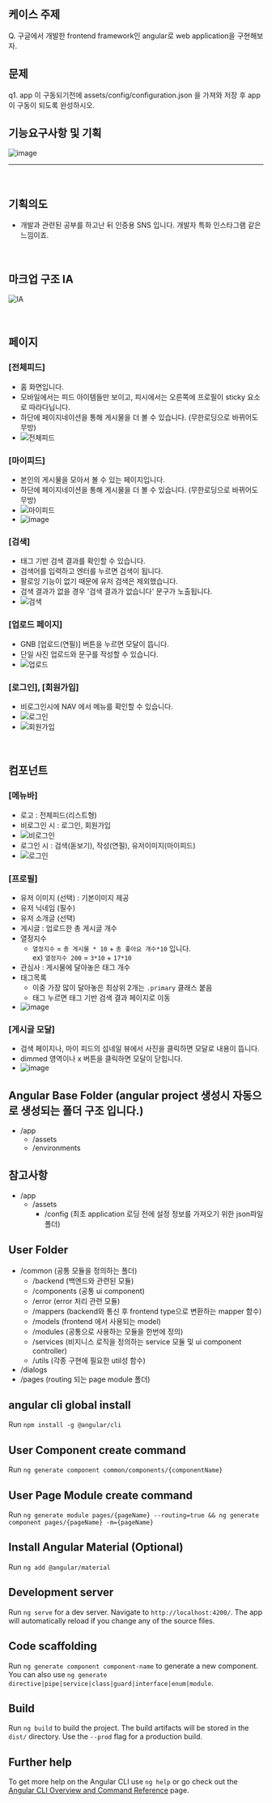 ## 케이스 주제

Q. 구글에서 개발한 frontend framework인 angular로 web application을 구현해보자.


## 문제

q1. app 이 구동되기전에 assets/config/configuration.json 을 가져와 저장 후 app이 구동이 되도록 완성하시오.

## 기능요구사항 및 기획

![image](https://user-images.githubusercontent.com/12759765/115124670-5d414400-9ffe-11eb-8854-cc297ecb2969.png)
<br>
<hr>
<br>

## 기획의도
* 개발과 관련된 공부를 하고난 뒤 인증용 SNS 입니다. 개발자 특화 인스타그램 같은 느낌이죠.

<br>

## 마크업 구조 IA
![IA](https://user-images.githubusercontent.com/12759765/115263162-268b3b00-a170-11eb-87d4-494f9f6683d9.png)

<br>

## 페이지
### [전체피드]
* 홈 화면입니다.
* 모바일에서는 피드 아이템들만 보이고, 피시에서는 오른쪽에 프로필이 sticky 요소로 따라다닙니다.
* 하단에 페이지네이션을 통해 게시물을 더 볼 수 있습니다. (무한로딩으로 바뀌어도 무방)
* ![전체피드](https://user-images.githubusercontent.com/12759765/115124696-819d2080-9ffe-11eb-9cb2-701e066d8d20.png)


### [마이피드]
* 본인의 게시물을 모아서 볼 수 있는 페이지입니다.
* 하단에 페이지네이션을 통해 게시물을 더 볼 수 있습니다. (무한로딩으로 바뀌어도 무방)
* ![마이피드](https://user-images.githubusercontent.com/12759765/115124699-85c93e00-9ffe-11eb-936b-598f784d1380.png)
* ![image](https://user-images.githubusercontent.com/12759765/115124790-21f34500-9fff-11eb-9283-af4f0a824c03.png)


### [검색]
* 태그 기반 검색 결과를 확인할 수 있습니다.
* 검색어를 입력하고 엔터를 누르면 검색이 됩니다.
* 팔로잉 기능이 없기 때문에 유저 검색은 제외했습니다.
* 검색 결과가 없을 경우 '검색 결과가 없습니다' 문구가 노출됩니다.
* ![검색](https://user-images.githubusercontent.com/12759765/115124703-895cc500-9ffe-11eb-8774-288fa5b66f8c.png)


### [업로드 페이지]
- GNB [업로드(연필)] 버튼을 누르면 모달이 뜹니다.
- 단일 사진 업로드와 문구를 작성할 수 있습니다.
- ![업로드](https://user-images.githubusercontent.com/12759765/115124705-8c57b580-9ffe-11eb-9c64-41a5d3562efc.png)


### [로그인], [회원가입]
* 비로그인시에 NAV 에서 메뉴를 확인할 수 있습니다.
* ![로그인](https://user-images.githubusercontent.com/12759765/115124757-ed7f8900-9ffe-11eb-95b7-02eae42d78a6.png)
* ![회원가입](https://user-images.githubusercontent.com/12759765/115124758-f07a7980-9ffe-11eb-97e7-ad037bc3db26.png)


<br>

## 컴포넌트 
### [메뉴바] 
- 로고 : 전체피드(리스트형)
- 비로그인 시 : 로그인, 회원가입
- ![비로그인](https://user-images.githubusercontent.com/12759765/115124858-82828200-9fff-11eb-976a-95e4966fb75c.png)
- 로그인 시  : 검색(돋보기), 작성(연필), 유저이미지(마이피드)
- ![로그인](https://user-images.githubusercontent.com/12759765/115124852-75fe2980-9fff-11eb-82f9-6be44542d736.png)


### [프로필]
- 유저 이미지 (선택) : 기본이미지 제공
- 유저 닉네임 (필수)
- 유저 소개글 (선택)
- 게시글 : 업로드한 총 게시글 개수
- 열정지수
  - `열정지수` = `총 게시물 * 10` + `총 좋아요 개수*10` 입니다.<br>
  ex) `열정지수 200` = `3*10` + `17*10`
- 관심사 : 게시물에 달아놓은 태그 개수
- 태그목록
  - 이중 가장 많이 달아놓은 최상위 2개는 `.primary` 클래스 붙음
  - 태그 누르면 태그 기반 검색 결과 페이지로 이동
- ![image](https://user-images.githubusercontent.com/12759765/115124846-6e3e8500-9fff-11eb-93c3-248b91948997.png)


### [게시글 모달]
- 검색 페이지나, 마이 피드의 섬네일 뷰에서 사진을 클릭하면 모달로 내용이 뜹니다.
- dimmed 영역이나 x 버튼을 클릭하면 모달이 닫힙니다.
- ![image](https://user-images.githubusercontent.com/12759765/115124800-2a4b8000-9fff-11eb-98ff-fc61003e1cce.png)



## Angular Base Folder (angular project 생성시 자동으로 생성되는 폴더 구조 입니다.)
- /app
  - /assets
  - /environments


## 참고사항
- /app
  - /assets
      - /config (최초 application 로딩 전에 설정 정보를 가져오기 위한 json파일 폴더)


## User Folder
- /common (공통 모듈을 정의하는 폴더)
  - /backend (백엔드와 관련된 모듈)
  - /components (공통 ui component)
  - /error (error 처리 관련 모듈)
  - /mappers (backend와 통신 후 frontend type으로 변환하는 mapper 함수)
  - /models (frontend 에서 사용되는 model)
  - /modules (공통으로 사용하는 모듈을 한번에 정의)
  - /services (비지니스 로직을 정의하는 service 모듈 및 ui component controller)
  - /utils (각종 구현에 필요한 util성 함수)
- /dialogs
- /pages (routing 되는 page module 폴더)

## angular cli global install

Run `npm install -g @angular/cli`

## User Component create command

Run `ng generate component common/components/{componentName}`

## User Page Module create command

Run `ng generate module pages/{pageName} --routing=true && ng generate component pages/{pageName} -m={pageName}`

## Install Angular Material (Optional)

Run `ng add @angular/material`


## Development server

Run `ng serve` for a dev server. Navigate to `http://localhost:4200/`. The app will automatically reload if you change any of the source files.

## Code scaffolding

Run `ng generate component component-name` to generate a new component. You can also use `ng generate directive|pipe|service|class|guard|interface|enum|module`.

## Build

Run `ng build` to build the project. The build artifacts will be stored in the `dist/` directory. Use the `--prod` flag for a production build.

## Further help

To get more help on the Angular CLI use `ng help` or go check out the [Angular CLI Overview and Command Reference](https://angular.io/cli) page.
